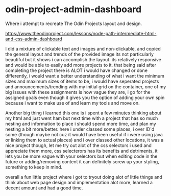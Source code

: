 # odin-project-admin-dashboard
Where i attempt to recreate The Odin Projects layout and design.

https://www.theodinproject.com/lessons/node-path-intermediate-html-and-css-admin-dashboard

I did a mixture of clickable text and images and non-clickable, and copied the general layout
and trends of the provided image its not particularly beautiful but it shows i can accomplish the layout. its relatively responsive and would be able to easily add more projects to it. that being said after completing the project there is ALOT i would have changed or done differently, i would want a better understanding of what i want the minimum sizes and maximum sizes of items to be, i would have seperated projects and announcements/trending with my initial grid on the container, one of my big issues with these assignments is how vague they are, i go for the assigned goals even though it gives you the option of adding your own spin because i want to make use of and learn my tools and move on.

Another big thing i learned this one is i spent a few minutes thinking about my html and just went ham but next time with a project that has so much nesting and information to place i should spend more time, and plan my nesting a bit more/better. here i under classed some places, i over ID'd some (though maybe not cuz it would have been useful if i were using java or linking them to actual places) and i over classed other locations,  it was a nice project though, let me try out alot of the css selectors i used and appreciate them more, css selecterors has its benefits and detriments, it lets you be more vague with your selectors but when editing code in the future or adding/removing content it can definitely screw up your styling, something to keep in mind.

overall a fun little project where i got to tryout doing alot of little things and think about web page design and implementation alot more, learned a decent amount and had a good time.